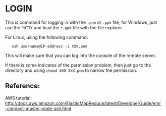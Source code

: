 LOGIN
====

This is command for logging in with the `.pem` or `.ppk` file, for Windows, just use the `PUTTY` and load the `*.ppk` file with the file explorer.

For Linux, using the following command:
```
   ssh username@IP-address -i XXX.pem
```

This will make sure that you can log into the console of the remote server.

If there is some indicates of the permission problem, then just go to the directory and using `chmod 400 XXX.pem` to narrow the permission.


## Reference:
AWS tutorial: http://docs.aws.amazon.com/ElasticMapReduce/latest/DeveloperGuide/emr-connect-master-node-ssh.html
